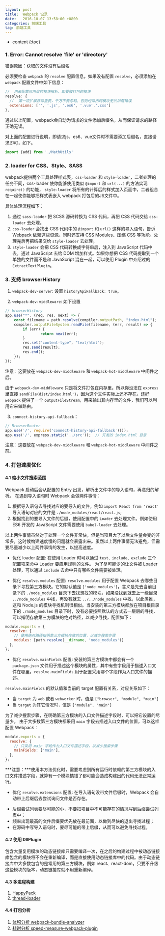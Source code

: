 ```yaml
---
layout: post
title:  Webpack 记录
date:   2016-10-07 13:58:00 +0800
categories: 前端工具
tag: 前端工具
---
```


* content
{:toc}

### 1. Error: Cannot resolve 'file' or 'directory'

错误原因：获取的文件没有后缀名

必须要检查 `webpack` 的 `resolve` 配置信息，如果没有配置 `resolve`，必须添加在 `webpack` 配置文件中如下信息：

```js
//  用来配置应用层的模块解析，即要被打包的模块
resolve: {
  //  第一项扩展非常重要，千万不要忽略，否则经常出现模块无法加载错误
  extensions: ['', '.js', '.es6', '.vue','.css']
},
```

通过以上配置，webpack会自动为请求的文件添加后缀名，从而保证请求的路径正确无误。

对上面的配置进行说明，即请求js、es6、vue文件时不需要添加后缀名，直接请求即可，如下。

```js
import {add} from './MathUtils'
```

### 2. loader for CSS、Style、SASS

webpack提供两个工具处理样式表，`css-loader` 和 `style-loader`，二者处理的任务不同，css-loader 使你能够使用类似 `@import` 和 `url(...)` 的方法实现 `require()` 的功能， `style-loader` 将所有的计算后的样式加入页面中，二者组合在一起使你能够把样式表嵌入 webpack 打包后的JS文件中。

具体处理流程如下：

1. 通过 `sass-loader` 把 SCSS 源码转换为 CSS 代码，再把 CSS 代码交给 `css-loader` 去处理。
2. `css-loader` 会找出 CSS 代码中的 `@import` 和 `url()` 这样的导入语句，告诉 Webpack 依赖这些资源。同时还支持 CSS Modules、压缩 CSS 等功能。处理完后再把结果交给 `style-loader` 去处理。
3. `style-loader` 会把 CSS 代码转换成字符串后，注入到 JavaScript 代码中去，通过 JavaScript 去给 DOM 增加样式。如果你想把 CSS 代码提取到一个单独的文件而不是和 JavaScript 混在一起，可以使用 Plugin 中介绍过的 `ExtractTextPlugin`。

### 3. 支持 browserHistory

1. `webpack-dev-server`: 设置 `historyApiFallback: true`。

2. `webpack-dev-middleware`: 如下设置

```js
// browserHistory
app.use("*", (req, res, next) => {
	const filename = path.resolve(compiler.outputPath, "index.html");
	compiler.outputFileSystem.readFile(filename, (err, result) => {
		if (err) {
				return next(err);
		}
		res.set("content-type", "text/html");
		res.send(result);
		res.end();
	});
});
```

注意：这要放在 `webpack-dev-middleware` 和 `webpack-hot-middleware` 中间件之后。

由于 `webpack-dev-middleware` 只是将文件打包在内存里，所以你没法在 `express` 里直接 `sendFile(dist/index.html')`，因为这个文件实际上还不存在。还好 `webpack` 提供了一个 `outputFileStream`，用来输出其内存里的文件，我们可以利用它来做路由。

3. `connect-history-api-fallback`：

```js
// BrowserRouter
app.use('/', require('connect-history-api-fallback')());
app.use('/', express.static('../src'));  // 开发的 index.html 目录
```

注意：这要放在 `webpack-dev-middleware` 和 `webpack-hot-middleware` 中间件之前。

### 4. 打包速度优化

#### 4.1 缩小文件搜索范围

Webpack 启动后会从配置的 Entry 出发，解析出文件中的导入语句，再递归的解析。 在遇到导入语句时 Webpack 会做两件事情：

1. 根据导入语句去寻找对应的要导入的文件。例如 `import React from 'react'` 导入语句对应的文件是 `./node_modules/react/react.js`;
2. 根据找到的要导入文件的后缀，使用配置中的 `Loader` 去处理文件。例如使用 ES6 开发的 JavaScript 文件需要使用 `babel-loader` 去处理。

以上两件事情虽然对于处理一个文件非常快，但是当项目大了以后文件量会变的非常多，这时候构建速度慢的问题就会暴露出来。虽然以上两件事情无法避免，但需要尽量减少以上两件事情的发生，以提高速度。

* 优化 loader 配置: 在使用 Loader 时可以通过 `test、include、exclude` 三个配置项来命中 Loader 要应用规则的文件。 为了尽可能少的让文件被 Loader 处理，可以通过 `include` 去命中只有哪些文件需要被处理。
  
* 优化 `resolve.modules` 配置: `resolve.modules` 用于配置 Webpack 去哪些目录下寻找第三方模块。它的默认值是 `['node_modules']`，含义是先去当前目录下的 `./node_modules` 目录下去找想找的模块，如果没找到就去上一级目录 `../node_modules` 中找，再没有就去 `../../node_modules` 中找，以此类推，这和 Node.js 的模块寻找机制很相似。当安装的第三方模块都放在项目根目录下的 `./node_modules` 目录下时，没有必要按照默认的方式去一层层的寻找，可以指明存放第三方模块的绝对路径，以减少寻找，配置如下：

```js
module.exports = {
  resolve: {
    // 使用绝对路径指明第三方模块存放的位置，以减少搜索步骤
    modules: [path.resolve(__dirname, 'node_modules')]
  },
};
```

* 优化 `resolve.mainFields` 配置: 安装的第三方模块中都会有一个 `package.json` 文件用于描述这个模块的属性，其中有些字段用于描述入口文件在哪里，`resolve.mainFields` 用于配置采用哪个字段作为入口文件的描述。

`resolve.mainFields` 的默认值和当前的 target 配置有关系，对应关系如下：

- 当 `target` 为 `web` 或者 `webworker` 时，值是 `["browser", "module", "main"]`
- 当 `target` 为其它情况时，值是 `["module", "main"]`

为了减少搜索步骤，在明确第三方模块的入口文件描述字段时，可以把它设置的尽量少。 由于大多数第三方模块都采用 `main` 字段去描述入口文件的位置，可以这样配置 Webpack：

```js
module.exports = {
  resolve: {
    // 只采用 main 字段作为入口文件描述字段，以减少搜索步骤
    mainFields: ['main'],
  },
};
```

***注意：***使用本方法优化时，需要考虑到所有运行时依赖的第三方模块的入口文件描述字段，就算有一个模块搞错了都可能会造成构建出的代码无法正常运行。

* 优化 `resolve.extensions` 配置: 在导入语句没带文件后缀时，Webpack 会自动带上后缀后去尝试询问文件是否存在。

- 后缀尝试列表要尽可能的小，不要把项目中不可能存在的情况写到后缀尝试列表中；
- 频率出现最高的文件后缀要优先放在最前面，以做到尽快的退出寻找过程；
- 在源码中写导入语句时，要尽可能的带上后缀，从而可以避免寻找过程。

#### 4.2 使用 DllPlugin

包含大量复用模块的动态链接库只需要编译一次，在之后的构建过程中被动态链接库包含的模块将不会在重新编译，而是直接使用动态链接库中的代码。由于动态链接库中大多数包含的是常用的第三方模块，例如 react、react-dom，只要不升级这些模块的版本，动态链接库就不用重新编译。

#### 4.3 多进程构建

1. [HappyPack](https://github.com/amireh/happypack#how-it-works)
2. [thread-loader](https://github.com/webpack-contrib/thread-loader)

#### 4.4 打包分析

1. [体积分析 webpack-bundle-analyzer](https://github.com/webpack-contrib/webpack-bundle-analyzer)
2. [耗时分析 speed-measure-webpack-plugin](https://github.com/stephencookdev/speed-measure-webpack-plugin)